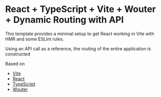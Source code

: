 # React + TypeScript + Vite + Wouter + Dynamic Routing with API

This template provides a minimal setup to get React working in Vite with HMR and some ESLint rules.

Using an API call as a reference, the routing of the entire application is constructed

Based on

- [Vite](https://vitejs.dev/)
- [React](https://reactjs.org/)
- [TypeScript](https://www.typescriptlang.org/)
- [Wouter](https://github.com/molefrog/wouter)
